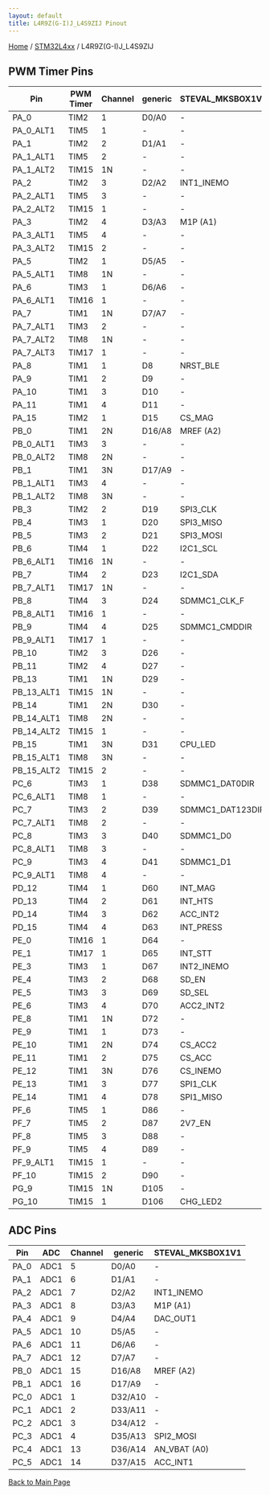 ```yaml
---
layout: default
title: L4R9Z(G-I)J_L4S9ZIJ Pinout
---
```


[Home](../../index.md) / [STM32L4xx](../index.md) / L4R9Z(G-I)J_L4S9ZIJ

## PWM Timer Pins

| Pin | PWM Timer | Channel | generic | STEVAL_MKSBOX1V1 |
| --- | --- | --- | --- | --- |
| PA_0 | TIM2 | 1 | D0/A0 | - |
| PA_0_ALT1 | TIM5 | 1 | - | - |
| PA_1 | TIM2 | 2 | D1/A1 | - |
| PA_1_ALT1 | TIM5 | 2 | - | - |
| PA_1_ALT2 | TIM15 | 1N | - | - |
| PA_2 | TIM2 | 3 | D2/A2 | INT1_INEMO |
| PA_2_ALT1 | TIM5 | 3 | - | - |
| PA_2_ALT2 | TIM15 | 1 | - | - |
| PA_3 | TIM2 | 4 | D3/A3 | M1P (A1) |
| PA_3_ALT1 | TIM5 | 4 | - | - |
| PA_3_ALT2 | TIM15 | 2 | - | - |
| PA_5 | TIM2 | 1 | D5/A5 | - |
| PA_5_ALT1 | TIM8 | 1N | - | - |
| PA_6 | TIM3 | 1 | D6/A6 | - |
| PA_6_ALT1 | TIM16 | 1 | - | - |
| PA_7 | TIM1 | 1N | D7/A7 | - |
| PA_7_ALT1 | TIM3 | 2 | - | - |
| PA_7_ALT2 | TIM8 | 1N | - | - |
| PA_7_ALT3 | TIM17 | 1 | - | - |
| PA_8 | TIM1 | 1 | D8 | NRST_BLE |
| PA_9 | TIM1 | 2 | D9 | - |
| PA_10 | TIM1 | 3 | D10 | - |
| PA_11 | TIM1 | 4 | D11 | - |
| PA_15 | TIM2 | 1 | D15 | CS_MAG |
| PB_0 | TIM1 | 2N | D16/A8 | MREF (A2) |
| PB_0_ALT1 | TIM3 | 3 | - | - |
| PB_0_ALT2 | TIM8 | 2N | - | - |
| PB_1 | TIM1 | 3N | D17/A9 | - |
| PB_1_ALT1 | TIM3 | 4 | - | - |
| PB_1_ALT2 | TIM8 | 3N | - | - |
| PB_3 | TIM2 | 2 | D19 | SPI3_CLK |
| PB_4 | TIM3 | 1 | D20 | SPI3_MISO |
| PB_5 | TIM3 | 2 | D21 | SPI3_MOSI |
| PB_6 | TIM4 | 1 | D22 | I2C1_SCL |
| PB_6_ALT1 | TIM16 | 1N | - | - |
| PB_7 | TIM4 | 2 | D23 | I2C1_SDA |
| PB_7_ALT1 | TIM17 | 1N | - | - |
| PB_8 | TIM4 | 3 | D24 | SDMMC1_CLK_F |
| PB_8_ALT1 | TIM16 | 1 | - | - |
| PB_9 | TIM4 | 4 | D25 | SDMMC1_CMDDIR |
| PB_9_ALT1 | TIM17 | 1 | - | - |
| PB_10 | TIM2 | 3 | D26 | - |
| PB_11 | TIM2 | 4 | D27 | - |
| PB_13 | TIM1 | 1N | D29 | - |
| PB_13_ALT1 | TIM15 | 1N | - | - |
| PB_14 | TIM1 | 2N | D30 | - |
| PB_14_ALT1 | TIM8 | 2N | - | - |
| PB_14_ALT2 | TIM15 | 1 | - | - |
| PB_15 | TIM1 | 3N | D31 | CPU_LED |
| PB_15_ALT1 | TIM8 | 3N | - | - |
| PB_15_ALT2 | TIM15 | 2 | - | - |
| PC_6 | TIM3 | 1 | D38 | SDMMC1_DAT0DIR |
| PC_6_ALT1 | TIM8 | 1 | - | - |
| PC_7 | TIM3 | 2 | D39 | SDMMC1_DAT123DIR |
| PC_7_ALT1 | TIM8 | 2 | - | - |
| PC_8 | TIM3 | 3 | D40 | SDMMC1_D0 |
| PC_8_ALT1 | TIM8 | 3 | - | - |
| PC_9 | TIM3 | 4 | D41 | SDMMC1_D1 |
| PC_9_ALT1 | TIM8 | 4 | - | - |
| PD_12 | TIM4 | 1 | D60 | INT_MAG |
| PD_13 | TIM4 | 2 | D61 | INT_HTS |
| PD_14 | TIM4 | 3 | D62 | ACC_INT2 |
| PD_15 | TIM4 | 4 | D63 | INT_PRESS |
| PE_0 | TIM16 | 1 | D64 | - |
| PE_1 | TIM17 | 1 | D65 | INT_STT |
| PE_3 | TIM3 | 1 | D67 | INT2_INEMO |
| PE_4 | TIM3 | 2 | D68 | SD_EN |
| PE_5 | TIM3 | 3 | D69 | SD_SEL |
| PE_6 | TIM3 | 4 | D70 | ACC2_INT2 |
| PE_8 | TIM1 | 1N | D72 | - |
| PE_9 | TIM1 | 1 | D73 | - |
| PE_10 | TIM1 | 2N | D74 | CS_ACC2 |
| PE_11 | TIM1 | 2 | D75 | CS_ACC |
| PE_12 | TIM1 | 3N | D76 | CS_INEMO |
| PE_13 | TIM1 | 3 | D77 | SPI1_CLK |
| PE_14 | TIM1 | 4 | D78 | SPI1_MISO |
| PF_6 | TIM5 | 1 | D86 | - |
| PF_7 | TIM5 | 2 | D87 | 2V7_EN |
| PF_8 | TIM5 | 3 | D88 | - |
| PF_9 | TIM5 | 4 | D89 | - |
| PF_9_ALT1 | TIM15 | 1 | - | - |
| PF_10 | TIM15 | 2 | D90 | - |
| PG_9 | TIM15 | 1N | D105 | - |
| PG_10 | TIM15 | 1 | D106 | CHG_LED2 |


## ADC Pins

| Pin | ADC | Channel | generic | STEVAL_MKSBOX1V1 |
| --- | --- | --- | --- | --- |
| PA_0 | ADC1 | 5 | D0/A0 | - |
| PA_1 | ADC1 | 6 | D1/A1 | - |
| PA_2 | ADC1 | 7 | D2/A2 | INT1_INEMO |
| PA_3 | ADC1 | 8 | D3/A3 | M1P (A1) |
| PA_4 | ADC1 | 9 | D4/A4 | DAC_OUT1 |
| PA_5 | ADC1 | 10 | D5/A5 | - |
| PA_6 | ADC1 | 11 | D6/A6 | - |
| PA_7 | ADC1 | 12 | D7/A7 | - |
| PB_0 | ADC1 | 15 | D16/A8 | MREF (A2) |
| PB_1 | ADC1 | 16 | D17/A9 | - |
| PC_0 | ADC1 | 1 | D32/A10 | - |
| PC_1 | ADC1 | 2 | D33/A11 | - |
| PC_2 | ADC1 | 3 | D34/A12 | - |
| PC_3 | ADC1 | 4 | D35/A13 | SPI2_MOSI |
| PC_4 | ADC1 | 13 | D36/A14 | AN_VBAT (A0) |
| PC_5 | ADC1 | 14 | D37/A15 | ACC_INT1 |


[Back to Main Page](../../index.md)